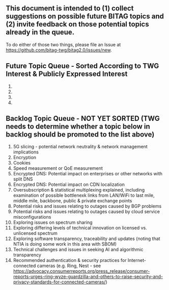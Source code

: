 ## This document is intended to (1) collect suggestions on possible future BITAG topics and (2) invite feedback on those potential topics already in the queue. 

To do either of those two things, please file an Issue at https://github.com/bitag-twg/bitag2.0/issues/new. 

## Future Topic Queue - Sorted According to TWG Interest & Publicly Expressed Interest

1. 
2. 
3. 
4. 

## Backlog Topic Queue - NOT YET SORTED (TWG needs to determine whether a topic below in backlog should be promoted to the list above)

1. 5G slicing - potential network neutrality & network management implications
2. Encryption 
3. Cookies
4. Speed measurement or QoE measurement
5. Encrypted DNS: Potential impact on enterprises or other networks with split DNS
6. Encrypted DNS: Potential impact on CDN localization
7. Oversubscription & statistical multiplexing explained, including examination of possible bottlenexk links from LAN/WiFi to
last mile, middle mile, backbone, public & private exchange points
8. Potential risks and issues relating to outages caused by BGP problems
9. Potential risks and issues relating to outages caused by cloud service misconfigurations
10. Exploring issues on spectrum sharing
11. Exploring differing levels of technical innovation on licensed vs. unlicensed spectrum
12. Exploring software transparency, traceability and updates (noting that NTIA is doing some work in this area with SBOM)
13. Technical challenges and issues in seeking AI and algorithmic transparency 
14. Recommended authentication & security practices for Internet-connected cameras (e.g. Ring, Nest - see https://advocacy.consumerreports.org/press_release/consumer-reports-urges-ring-wyze-guardzilla-and-others-to-raise-security-and-privacy-standards-for-connected-cameras/)

